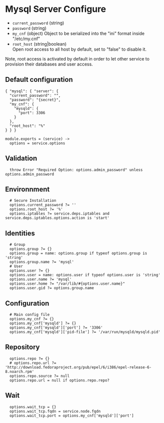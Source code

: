 
# Mysql Server Configure

*   `current_password` (string)
*   `password` (string)
*   `my_cnf` (object)
    Object to be serialized into the "ini" format inside "/etc/my.cnf"
*   `root_host` (string|boolean)   
    Open root access to all host by default, set to "false" to disable it.

Note, root access is activated by default in order to let other service to 
provision their databases and user access.

## Default configuration

```
{ "mysql": { "server": {
  "current_password": "",
  "password": "{secret}",
  "my_cnf": {
    "mysqld": {
      "port": 3306
    }
  },
  "root_host": "%"
} } }
```

    module.exports = (service) ->
      options = service.options

## Validation

      throw Error "Required Option: options.admin_password" unless options.admin_password

## Environnment

      # Secure Installation
      options.current_password ?= ''
      options.root_host ?= '%'
      options.iptables ?= service.deps.iptables and service.deps.iptables.options.action is 'start'

## Identities

      # Group
      options.group ?= {}
      options.group = name: options.group if typeof options.group is 'string'
      options.group.name ?= 'mysql'
      # User
      options.user ?= {}
      options.user = name: options.user if typeof options.user is 'string'
      options.user.name ?= 'mysql'
      options.user.home ?= "/var/lib/#{options.user.name}"
      options.user.gid ?= options.group.name

## Configuration

      # Main config file
      options.my_cnf ?= {}
      options.my_cnf['mysqld'] ?= {}
      options.my_cnf['mysqld']['port'] ?= '3306'
      options.my_cnf['mysqld']['pid-file'] ?= '/var/run/mysqld/mysqld.pid'

## Repository

      options.repo ?= {}
      # options.repo.url ?= 'http://download.fedoraproject.org/pub/epel/6/i386/epel-release-6-8.noarch.rpm'
      options.repo.source ?= null
      options.repo.url = null if options.repo.repo?

## Wait

      options.wait_tcp = {}
      options.wait_tcp.fqdn = service.node.fqdn
      options.wait_tcp.port = options.my_cnf['mysqld']['port']
